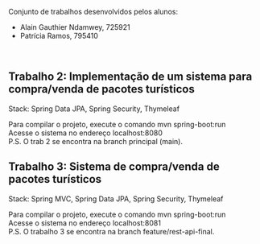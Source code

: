 Conjunto de trabalhos desenvolvidos pelos alunos:
- Alain Gauthier Ndamwey, 725921
- Patrícia Ramos, 795410

<br />

## Trabalho 2: Implementação de um sistema para compra/venda de pacotes turísticos

Stack: Spring Data JPA, Spring Security, Thymeleaf
<br />
 
Para compilar o projeto, execute o comando mvn spring-boot:run
<br />
Acesse o sistema no endereço localhost:8080
<br />
P.S. O trab 2 se encontra na branch principal (main).


## Trabalho 3: Sistema de compra/venda de pacotes turísticos

Stack: Spring MVC, Spring Data JPA, Spring Security, Thymeleaf
<br />

Para compilar o projeto, execute o comando mvn spring-boot:run
<br />
Acesse o sistema no endereço localhost:8081
<br />
P.S. O trabalho 3 se encontra na branch feature/rest-api-final.
